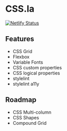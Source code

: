 # CSS.la
[![Netlify Status](https://api.netlify.com/api/v1/badges/deb734ba-aa1d-4e75-a6f0-2c2a379964a9/deploy-status)](https://app.netlify.com/sites/cssla/deploys)


## Features

- CSS Grid
- Flexbox
- Variable Fonts
- CSS custom properties
- CSS logical properties
- stylelint
- stylelint a11y

## Roadmap 

- CSS Multi-column
- CSS Shapes
- Compound Grid
